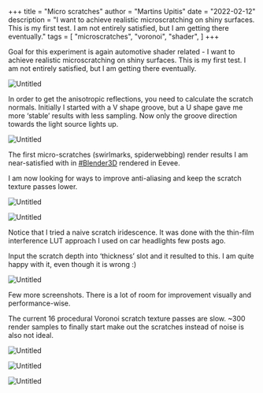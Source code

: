 +++
title = "Micro scratches"
author = "Martins Upitis"
date = "2022-02-12"
description = "I want to achieve realistic microscratching on shiny surfaces. This is my first test. I am not entirely satisfied, but I am getting there eventually."
tags = [
    "microscratches",
    "voronoi",
    "shader",
]
+++

Goal for this experiment is again automotive shader related - I want to achieve realistic microscratching on shiny surfaces. This is my first test. I am not entirely satisfied, but I am getting there eventually.

![Untitled](/blog/images/001-micro-scratches/red-scratches.jpeg)

In order to get the anisotropic reflections, you need to calculate the scratch normals.
Initially I started with a V shape groove, but a U shape gave me more ‘stable’ results with less sampling. Now only the groove direction towards the light source lights up.

![Untitled](/blog/images/001-micro-scratches/particles-as-liquid.jpeg)

The first micro-scratches (swirlmarks, spiderwebbing) render results I am near-satisfied with in [#Blender3D](https://twitter.com/hashtag/Blender3D?src=hashtag_click) rendered in Eevee.

I am now looking for ways to improve anti-aliasing and keep the scratch texture passes lower.

![Untitled](/blog/images/001-micro-scratches/scratches-on-porsche.jpeg)

![Untitled](/blog/images/001-micro-scratches/scratches-on-hood.jpeg)

Notice that I tried a naive scratch iridescence. It was done with the thin-film interference LUT approach I used on car headlights few posts ago. 

Input the scratch depth into ‘thickness’ slot and it resulted to this. I am quite happy with it, even though it is wrong :)

![Untitled](/blog/images/001-micro-scratches/scratch-thickness.jpeg)

Few more screenshots.
There is a lot of room for improvement visually and performance-wise.

The current 16 procedural Voronoi scratch texture passes are slow.
~300 render samples to finally start make out the scratches instead of noise is also not ideal.

![Untitled](/blog/images/001-micro-scratches/voronoi-scratch-1.jpeg)

![Untitled](/blog/images/001-micro-scratches/voronoi-scratch-2.jpeg)

![Untitled](/blog/images/001-micro-scratches/voronoi-scratch-3.jpeg)